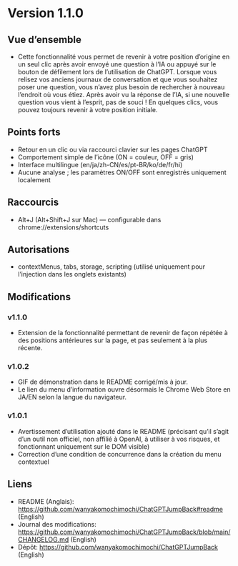 # Version 1.1.0

## Vue d’ensemble

- Cette fonctionnalité vous permet de revenir à votre position d’origine en un seul clic après avoir envoyé une question à l’IA ou appuyé sur le bouton de défilement lors de l’utilisation de ChatGPT. Lorsque vous relisez vos anciens journaux de conversation et que vous souhaitez poser une question, vous n’avez plus besoin de rechercher à nouveau l’endroit où vous étiez. Après avoir vu la réponse de l’IA, si une nouvelle question vous vient à l’esprit, pas de souci ! En quelques clics, vous pouvez toujours revenir à votre position initiale.

## Points forts

- Retour en un clic ou via raccourci clavier sur les pages ChatGPT
- Comportement simple de l’icône (ON = couleur, OFF = gris)
- Interface multilingue (en/ja/zh-CN/es/pt-BR/ko/de/fr/hi)
- Aucune analyse ; les paramètres ON/OFF sont enregistrés uniquement localement

## Raccourcis

- Alt+J (Alt+Shift+J sur Mac) — configurable dans chrome://extensions/shortcuts

## Autorisations

- contextMenus, tabs, storage, scripting (utilisé uniquement pour l’injection dans les onglets existants)

## Modifications

### v1.1.0
- Extension de la fonctionnalité permettant de revenir de façon répétée à des positions antérieures sur la page, et pas seulement à la plus récente.

### v1.0.2
- GIF de démonstration dans le README corrigé/mis à jour.
- Le lien du menu d’information ouvre désormais le Chrome Web Store en JA/EN selon la langue du navigateur.

### v1.0.1
- Avertissement d’utilisation ajouté dans le README
  (précisant qu’il s’agit d’un outil non officiel, non affilié à OpenAI, à utiliser à vos risques, et fonctionnant uniquement sur le DOM visible)
- Correction d’une condition de concurrence dans la création du menu contextuel

## Liens
- README (Anglais): https://github.com/wanyakomochimochi/ChatGPTJumpBack#readme (English)
- Journal des modifications: https://github.com/wanyakomochimochi/ChatGPTJumpBack/blob/main/CHANGELOG.md (English)
- Dépôt: https://github.com/wanyakomochimochi/ChatGPTJumpBack (English)
